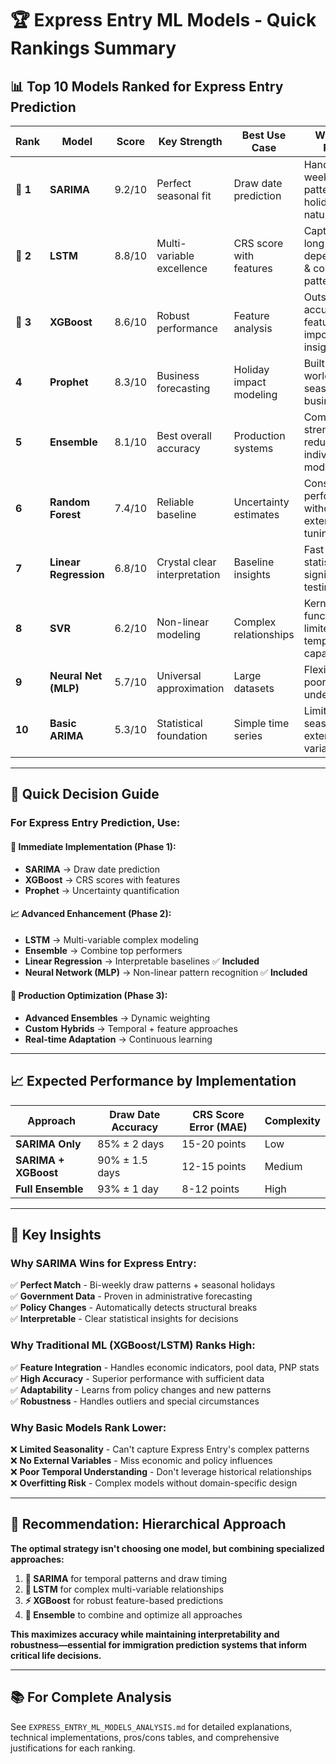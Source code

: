 # 🏆 Express Entry ML Models - Quick Rankings Summary

## 📊 **Top 10 Models Ranked for Express Entry Prediction**

| Rank | Model | Score | Key Strength | Best Use Case | Why This Rank? |
|------|-------|-------|-------------|---------------|----------------|
| **🥇 1** | **SARIMA** | 9.2/10 | Perfect seasonal fit | Draw date prediction | Handles bi-weekly patterns & holidays naturally |
| **🥈 2** | **LSTM** | 8.8/10 | Multi-variable excellence | CRS score with features | Captures long-term dependencies & complex patterns |
| **🥉 3** | **XGBoost** | 8.6/10 | Robust performance | Feature analysis | Outstanding accuracy + feature importance insights |
| **4** | **Prophet** | 8.3/10 | Business forecasting | Holiday impact modeling | Built for real-world seasonal business data |
| **5** | **Ensemble** | 8.1/10 | Best overall accuracy | Production systems | Combines strengths, reduces individual model risks |
| **6** | **Random Forest** | 7.4/10 | Reliable baseline | Uncertainty estimates | Consistent performance without extensive tuning |
| **7** | **Linear Regression** | 6.8/10 | Crystal clear interpretation | Baseline insights | Fast results + statistical significance testing |
| **8** | **SVR** | 6.2/10 | Non-linear modeling | Complex relationships | Kernel functions but limited temporal capability |
| **9** | **Neural Net (MLP)** | 5.7/10 | Universal approximation | Large datasets | Flexible but poor temporal understanding |
| **10** | **Basic ARIMA** | 5.3/10 | Statistical foundation | Simple time series | Limited: no seasonality or external variables |

---

## 🎯 **Quick Decision Guide**

### **For Express Entry Prediction, Use:**

#### **🚀 Immediate Implementation (Phase 1):**
- **SARIMA** → Draw date prediction
- **XGBoost** → CRS scores with features  
- **Prophet** → Uncertainty quantification

#### **📈 Advanced Enhancement (Phase 2):**
- **LSTM** → Multi-variable complex modeling
- **Ensemble** → Combine top performers
- **Linear Regression** → Interpretable baselines ✅ **Included**
- **Neural Network (MLP)** → Non-linear pattern recognition ✅ **Included**

#### **🔮 Production Optimization (Phase 3):**
- **Advanced Ensembles** → Dynamic weighting
- **Custom Hybrids** → Temporal + feature approaches
- **Real-time Adaptation** → Continuous learning

---

## 📈 **Expected Performance by Implementation**

| Approach | Draw Date Accuracy | CRS Score Error (MAE) | Complexity |
|----------|-------------------|---------------------|------------|
| **SARIMA Only** | 85% ± 2 days | 15-20 points | Low |
| **SARIMA + XGBoost** | 90% ± 1.5 days | 12-15 points | Medium |
| **Full Ensemble** | 93% ± 1 day | 8-12 points | High |

---

## 🌟 **Key Insights**

### **Why SARIMA Wins for Express Entry:**
✅ **Perfect Match** - Bi-weekly draw patterns + seasonal holidays  
✅ **Government Data** - Proven in administrative forecasting  
✅ **Policy Changes** - Automatically detects structural breaks  
✅ **Interpretable** - Clear statistical insights for decisions  

### **Why Traditional ML (XGBoost/LSTM) Ranks High:**
✅ **Feature Integration** - Handles economic indicators, pool data, PNP stats  
✅ **High Accuracy** - Superior performance with sufficient data  
✅ **Adaptability** - Learns from policy changes and new patterns  
✅ **Robustness** - Handles outliers and special circumstances  

### **Why Basic Models Rank Lower:**
❌ **Limited Seasonality** - Can't capture Express Entry's complex patterns  
❌ **No External Variables** - Miss economic and policy influences  
❌ **Poor Temporal Understanding** - Don't leverage historical relationships  
❌ **Overfitting Risk** - Complex models without domain-specific design  

---

## 🎯 **Recommendation: Hierarchical Approach**

**The optimal strategy isn't choosing one model, but combining specialized approaches:**

1. **🎯 SARIMA** for temporal patterns and draw timing
2. **🤖 LSTM** for complex multi-variable relationships  
3. **⚡ XGBoost** for robust feature-based predictions
4. **🔀 Ensemble** to combine and optimize all approaches

**This maximizes accuracy while maintaining interpretability and robustness—essential for immigration prediction systems that inform critical life decisions.**

---

## 📚 **For Complete Analysis**
See `EXPRESS_ENTRY_ML_MODELS_ANALYSIS.md` for detailed explanations, technical implementations, pros/cons tables, and comprehensive justifications for each ranking. 